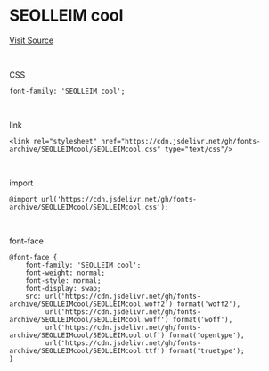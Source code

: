 # SEOLLEIM cool

[Visit Source](https://www.lottewellfood.com/prcenter/seolleim)

&nbsp;

CSS

```
font-family: 'SEOLLEIM cool';
```

&nbsp;

link

```
<link rel="stylesheet" href="https://cdn.jsdelivr.net/gh/fonts-archive/SEOLLEIMcool/SEOLLEIMcool.css" type="text/css"/>
```

&nbsp;

import

```
@import url('https://cdn.jsdelivr.net/gh/fonts-archive/SEOLLEIMcool/SEOLLEIMcool.css');
```

&nbsp;

font-face

```
@font-face {
    font-family: 'SEOLLEIM cool';
    font-weight: normal;
    font-style: normal;
    font-display: swap;
    src: url('https://cdn.jsdelivr.net/gh/fonts-archive/SEOLLEIMcool/SEOLLEIMcool.woff2') format('woff2'),
         url('https://cdn.jsdelivr.net/gh/fonts-archive/SEOLLEIMcool/SEOLLEIMcool.woff') format('woff'),
         url('https://cdn.jsdelivr.net/gh/fonts-archive/SEOLLEIMcool/SEOLLEIMcool.otf') format('opentype'),
         url('https://cdn.jsdelivr.net/gh/fonts-archive/SEOLLEIMcool/SEOLLEIMcool.ttf') format('truetype');
}
```
